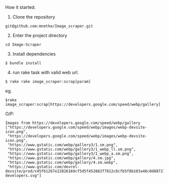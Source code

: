 How it started.

1. Clone the repository

```
git@github.com:mnetke/Image_scraper.git
```

2. Enter the project directory
```
cd Image-Scraper
```
3. Install dependencies
```
$ bundle install
```
4. run rake task with valid web url.
```
$ rake rake image_scraper:scrap[param]
```
eg.
```
$rake image_scraper:scrap[https://developers.google.com/speed/webp/gallery]
```
O/P: 
```
Images from https://developers.google.com/speed/webp/gallery
["https://developers.google.com/speed/webp/images/webp-devsite-icon.png",
 "https://developers.google.com/speed/webp/images/webp-devsite-icon.png",
 "https://www.gstatic.com/webp/gallery3/1.sm.png",
 "https://www.gstatic.com/webp/gallery3/1_webp_ll.sm.png",
 "https://www.gstatic.com/webp/gallery3/1_webp_a.sm.png",
 "https://www.gstatic.com/webp/gallery/4.sm.jpg",
 "https://www.gstatic.com/webp/gallery/4.sm.webp",
 "https://www.gstatic.com/devrel-devsite/prod/v45f61267e22826169cf5d5f452882f7812c8cfb5f8b103a48c0d88727908b295/developers/images/lockup-developers.svg"]
 ```
